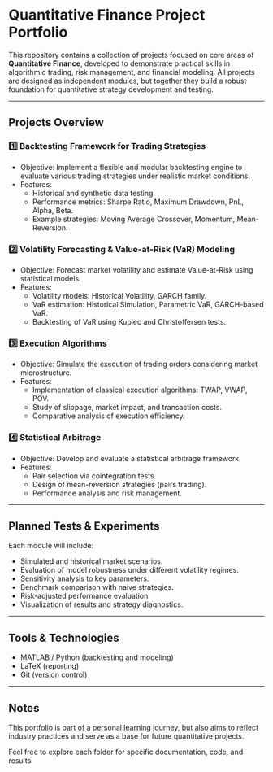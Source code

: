 # Quantitative Finance Project Portfolio

This repository contains a collection of projects focused on core areas of **Quantitative Finance**, developed to demonstrate practical skills in algorithmic trading, risk management, and financial modeling. All projects are designed as independent modules, but together they build a robust foundation for quantitative strategy development and testing.

---

## Projects Overview

### 1️⃣ Backtesting Framework for Trading Strategies
- Objective: Implement a flexible and modular backtesting engine to evaluate various trading strategies under realistic market conditions.
- Features:
    - Historical and synthetic data testing.
    - Performance metrics: Sharpe Ratio, Maximum Drawdown, PnL, Alpha, Beta.
    - Example strategies: Moving Average Crossover, Momentum, Mean-Reversion.

### 2️⃣ Volatility Forecasting & Value-at-Risk (VaR) Modeling
- Objective: Forecast market volatility and estimate Value-at-Risk using statistical models.
- Features:
    - Volatility models: Historical Volatility, GARCH family.
    - VaR estimation: Historical Simulation, Parametric VaR, GARCH-based VaR.
    - Backtesting of VaR using Kupiec and Christoffersen tests.

### 3️⃣ Execution Algorithms
- Objective: Simulate the execution of trading orders considering market microstructure.
- Features:
    - Implementation of classical execution algorithms: TWAP, VWAP, POV.
    - Study of slippage, market impact, and transaction costs.
    - Comparative analysis of execution efficiency.

### 4️⃣ Statistical Arbitrage
- Objective: Develop and evaluate a statistical arbitrage framework.
- Features:
    - Pair selection via cointegration tests.
    - Design of mean-reversion strategies (pairs trading).
    - Performance analysis and risk management.

---

## Planned Tests & Experiments

Each module will include:
- Simulated and historical market scenarios.
- Evaluation of model robustness under different volatility regimes.
- Sensitivity analysis to key parameters.
- Benchmark comparison with naive strategies.
- Risk-adjusted performance evaluation.
- Visualization of results and strategy diagnostics.

---

## Tools & Technologies
- MATLAB / Python (backtesting and modeling)
- LaTeX (reporting)
- Git (version control)

---

## Notes
This portfolio is part of a personal learning journey, but also aims to reflect industry practices and serve as a base for future quantitative projects.

Feel free to explore each folder for specific documentation, code, and results.

